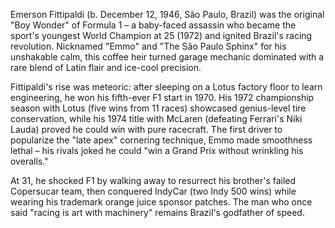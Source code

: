 Emerson Fittipaldi (b. December 12, 1946, São Paulo, Brazil) was the original "Boy Wonder" of Formula 1 – a baby-faced assassin who became the sport's youngest World Champion at 25 (1972) and ignited Brazil's racing revolution. Nicknamed "Emmo" and "The São Paulo Sphinx" for his unshakable calm, this coffee heir turned garage mechanic dominated with a rare blend of Latin flair and ice-cool precision.

Fittipaldi's rise was meteoric: after sleeping on a Lotus factory floor to learn engineering, he won his fifth-ever F1 start in 1970. His 1972 championship season with Lotus (five wins from 11 races) showcased genius-level tire conservation, while his 1974 title with McLaren (defeating Ferrari's Niki Lauda) proved he could win with pure racecraft. The first driver to popularize the "late apex" cornering technique, Emmo made smoothness lethal – his rivals joked he could "win a Grand Prix without wrinkling his overalls."

At 31, he shocked F1 by walking away to resurrect his brother's failed Copersucar team, then conquered IndyCar (two Indy 500 wins) while wearing his trademark orange juice sponsor patches. The man who once said "racing is art with machinery" remains Brazil's godfather of speed.